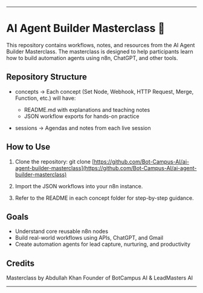 
---

# AI Agent Builder Masterclass 🚀

This repository contains workflows, notes, and resources from the AI Agent Builder Masterclass.
The masterclass is designed to help participants learn how to build automation agents using n8n, ChatGPT, and other tools.

## Repository Structure

* concepts → Each concept (Set Node, Webhook, HTTP Request, Merge, Function, etc.) will have:

  * README.md with explanations and teaching notes
  * JSON workflow exports for hands-on practice
* sessions → Agendas and notes from each live session

## How to Use

1. Clone the repository:
   git clone [https://github.com/Bot-Campus-AI/ai-agent-builder-masterclass](https://github.com/Bot-Campus-AI/ai-agent-builder-masterclass)

2. Import the JSON workflows into your n8n instance.

3. Refer to the README in each concept folder for step-by-step guidance.

## Goals

* Understand core reusable n8n nodes
* Build real-world workflows using APIs, ChatGPT, and Gmail
* Create automation agents for lead capture, nurturing, and productivity

## Credits

Masterclass by Abdullah Khan
Founder of BotCampus AI & LeadMasters AI

---
